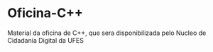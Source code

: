 # Oficina-C++
Material da oficina de C++, que sera disponibilizada pelo Nucleo de Cidadania  Digital da UFES
